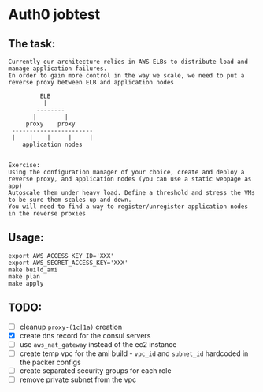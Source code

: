 # Auth0 jobtest

## The task:
```
Currently our architecture relies in AWS ELBs to distribute load and manage application failures.
In order to gain more control in the way we scale, we need to put a reverse proxy between ELB and application nodes

         ELB
          |
        --------
       |        |
     proxy    proxy
 -----------------------
 |    |    |     |     |
    application nodes


Exercise:
Using the configuration manager of your choice, create and deploy a reverse proxy, and application nodes (you can use a static webpage as app)
Autoscale them under heavy load. Define a threshold and stress the VMs to be sure them scales up and down.
You will need to find a way to register/unregister application nodes in the reverse proxies
```

## Usage:
```
export AWS_ACCESS_KEY_ID='XXX'
export AWS_SECRET_ACCESS_KEY='XXX'
make build_ami
make plan
make apply
```

## TODO:

- [ ] cleanup `proxy-(1c|1a)` creation
- [X] create dns record for the consul servers
- [ ] use `aws_nat_gateway` instead of the ec2 instance
- [ ] create temp vpc for the ami build - `vpc_id` and `subnet_id` hardcoded in the packer configs
- [ ] create separated security groups for each role
- [ ] remove private subnet from the vpc
